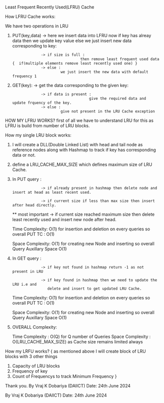 
Least Frequent Recently Used(LFRU) Cache

How LFRU Cache works:

We have two operations in LRU 
1) PUT(key,data) -> here we insert data into LFRU now if key has alreay data then we update key value 
                    else we just insert new data corresponding to key:
   
                    -> if size is full :
                                      then remove least frequent used data {  if(multiple elements remove least recently used one) }
                    -> else :
                             we just insert the new data with default frequency 1
   
3) GET(key):        -> get the data corresponding to the given key:

                    -> if data is present :
                                          give the required data and update frquency of the key.
                    -> else :
                             give not present in the LRU Cache exception


HOW MY LFRU WORKS? 
first of all we have to understand LRU for this as LFRU is build from number of LRU blocks.

How my single LRU block works:

1) I will create a DLL(Double Linked List) with head and tail node as reference nodes along with Hashmap to track if key has corresponding data or not.

2) define a LRU_CACHE_MAX_SIZE which defines maximum size of LRU Cache.

3) In PUT query :
   
                    -> if already present in hashmap then delete node and insert at head as least recent used.
   
                    -> if current size if less than max size then insert after head directly.


   ** most important   -> if current size reached maximum size then delete least recently used and insert new node after head.

   Time Complexity: O(1) for insertion and deletion on every queries so overall PUT TC : O(1)
   
   Space Complexity: O(1) for creating new Node and inserting so overall Query Auxillary Space O(1)

  

5) In GET query :
   
                    -> if key not found in hashmap return -1 as not present in LRU
   
                    -> if key found in hashmap then we need to update the LRU i.e and
                       delete and insert to get updated LRU Cache.

   Time Complexity: O(1) for insertion and deletion on every queries so overall PUT TC : O(1)
   
   Space Complexity: O(1) for creating new Node and inserting so overall Query Auxillary Space O(1)



7) OVERALL Complexity:

   Time Complexity : O(Q) for Q number of Queries
   Space Complexity : O(LRU_CACHE_MAX_SIZE) as Cache size remains limited always

How my LRFU works?
{
as mentioned above I will create block of LRU blocks with 3 other things
1) Capacity of LRU blocks
2) Frequency of key
3) Count of Frequencys to track Minimum Frequency
}

Thank you.
By Vraj K Dobariya (DAIICT)
Date: 24th June 2024

By Vraj K Dobariya (DAIICT)
Date: 24th June 2024

